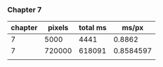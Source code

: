 ### Chapter 7
| chapter | pixels | total ms | ms/px     |
|---------|--------|----------|-----------|
| 7       | 5000   | 4441     | 0.8862    |
| 7       | 720000 | 618091   | 0.8584597 |
|         |        |          |           |


